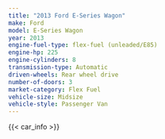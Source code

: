 ```yaml
---
title: "2013 Ford E-Series Wagon"
make: Ford
model: E-Series Wagon
year: 2013
engine-fuel-type: flex-fuel (unleaded/E85)
engine-hp: 225
engine-cylinders: 8
transmission-type: Automatic
driven-wheels: Rear wheel drive
number-of-doors: 3
market-category: Flex Fuel
vehicle-size: Midsize
vehicle-style: Passenger Van
---
```


{{< car_info >}}

